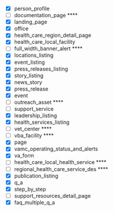 - [x] person_profile
- [ ] documentation_page ****
- [x] landing_page
- [x] office
- [x] health_care_region_detail_page
- [x] health_care_local_facility
- [ ] full_width_banner_alert ****
- [x] locations_listing
- [x] event_listing
- [x] press_releases_listing
- [x] story_listing
- [x] news_story
- [x] press_release
- [x] event
- [ ] outreach_asset ****
- [ ] support_service
- [x] leadership_listing
- [x] health_services_listing
- [ ] vet_center ****
- [ ] vba_facility ****
- [x] page
- [x] vamc_operating_status_and_alerts
- [x] va_form
- [ ] health_care_local_health_service ****
- [ ] regional_health_care_service_des ****
- [x] publication_listing
- [x] q_a
- [x] step_by_step
- [ ] support_resources_detail_page
- [x] faq_multiple_q_a
